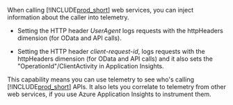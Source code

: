 When calling [!INCLUDE[prod_short](../developer/includes/prod_short.md)] web services, you can inject information about the caller into telemetry. 

- Setting the HTTP header _UserAgent_ logs requests with the httpHeaders dimension (for OData and API calls). 

- Setting the HTTP header _client-request-id_, logs requests with the httpHeaders dimension (for OData and API calls) and it also sets the "OperationId"/ClientActivity in Application Insights.

This capability means you can use telemetry to see who's calling [!INCLUDE[prod_short](../developer/includes/prod_short.md)] APIs. It also lets you correlate to telemetry from other web services, if you use Azure Application Insights to instrument them.
